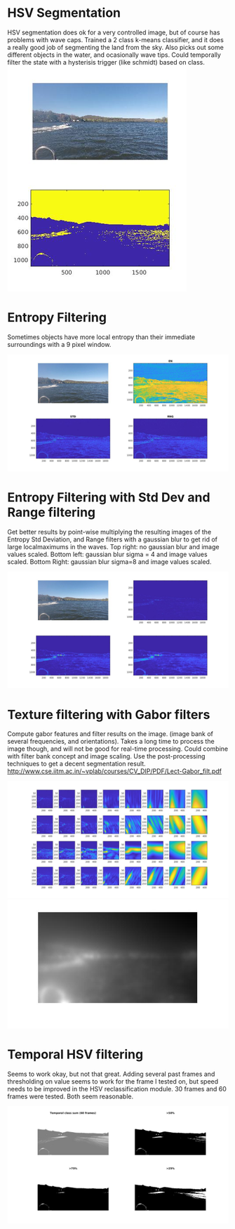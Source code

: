 # HSV Segmentation
HSV segmentation does ok for a very controlled image, but of course has problems with wave caps.  Trained a 2 class k-means classifier, and it does a really good job of segmenting the land from the sky.  Also picks out some different objects in the water, and ocasionally wave tips.  Could temporally filter the state with a hysterisis trigger (like schmidt) based on class.
![hsv_kmeans2.jpg](hsv_kmeans2.jpg)

# Entropy Filtering
Sometimes objects have more local entropy than their immediate surroundings with a 9 pixel window.

![entropy_filt.jpg](entropy_filt.jpg)

# Entropy Filtering with Std Dev and Range filtering
Get better results by point-wise multiplying the resulting images of the Entropy Std Deviation, and Range filters with a gaussian blur to get rid of large localmaximums in the waves. Top right: no gaussian blur and image values scaled. Bottom left: gaussian blur sigma = 4 and image values scaled.  Bottom Right: gaussian blur sigma=8 and image values scaled.

![entropy_combined.jpg](entropy_combined.jpg)

# Texture filtering with Gabor filters
Compute gabor features and filter results on the image. (image bank of several frequencies, and orientations). Takes a long time to process the image though, and will not be good for real-time processing.  Could combine with filter bank concept and image scaling.  Use the post-processing techniques to get a decent segmentation result.
http://www.cse.iitm.ac.in/~vplab/courses/CV_DIP/PDF/Lect-Gabor_filt.pdf

![gabor_banks.jpg](gabor_banks.jpg)
![gabor_result.jpg](gabor_result.jpg)

# Temporal HSV filtering
Seems to work okay, but not that great.  Adding several past frames and thresholding on value seems to work for the frame I tested on, but speed needs to be improved in the HSV reclassification module. 30 frames and 60 frames were tested. Both seem reasonable.

![temp_filt.jpg](temp_filt.jpg)
